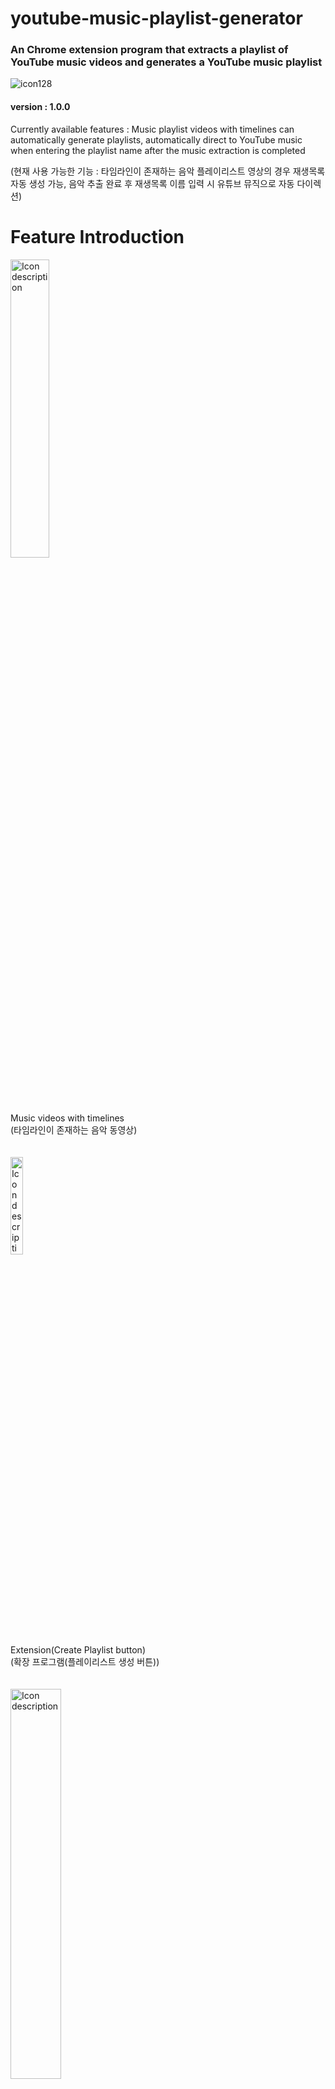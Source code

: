# youtube-music-playlist-generator
### An Chrome extension program that extracts a playlist of YouTube music videos and generates a YouTube music playlist

![icon128](https://github.com/user-attachments/assets/d6846a28-c2ab-4915-93f0-776dab6f1d22)

#### version : 1.0.0

Currently available features : Music playlist videos with timelines can automatically generate playlists, automatically direct to YouTube music when entering the playlist name after the music extraction is completed

(현재 사용 가능한 기능 : 타임라인이 존재하는 음악 플레이리스트 영상의 경우 재생목록 자동 생성 가능, 음악 추출 완료 후 재생목록 이름 입력 시 유튜브 뮤직으로 자동 다이렉션)
<br>

# Feature Introduction

<img src="https://github.com/user-attachments/assets/52a7d7e2-c215-4dec-bb03-2c65d795144b" style="width: 35%" alt="Icon description">
<br>
Music videos with timelines
<br>
(타임라인이 존재하는 음악 동영상)
<br>
<br>
<br>
<img src="https://github.com/user-attachments/assets/1e409d8c-2c13-4ebd-a5cc-0b4c2bd187c7" style="width: 20%" alt="Icon description">
<br>
Extension(Create Playlist button)
<br>
(확장 프로그램(플레이리스트 생성 버튼))
<br>
<br>
<br>
<img src="https://github.com/user-attachments/assets/904f0d90-c822-4dca-b040-a7ace0b6ffee" style="width: 40%" alt="Icon description">
<br>
Pop-up to enter playlist name after extracting music
<br>
(음악 추출 후 플레이리스트 이름 입력하는 팝업)
<br>
<br>
<br>
<img src="https://github.com/user-attachments/assets/b5d1cdfd-90ac-42db-be70-5fa2259f3f58" style="width: 20%" alt="Icon description">
<img src="https://github.com/user-attachments/assets/c91e8d01-1534-4362-9371-7dc7667be3e2" style="width: 40%" alt="Icon description">
<br>
Automatically direct to YouTube Music Playlist after entering the playlist name
<br>
(플레이리스트 이름 입력 후 자동으로 유튜브 뮤직 재생목록으로 다이렉션)
<br>
<br>
<br>
